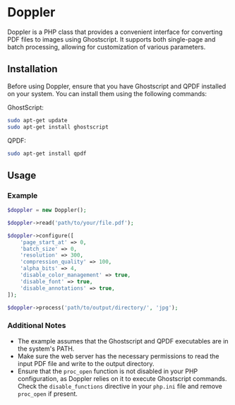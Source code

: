 # Doppler 

Doppler is a PHP class that provides a convenient interface for converting PDF files to images using Ghostscript. It supports both single-page and batch processing, allowing for customization of various parameters.

## Installation

Before using Doppler, ensure that you have Ghostscript and QPDF installed on your system. You can install them using the following commands:

GhostScript:
```bash
sudo apt-get update
sudo apt-get install ghostscript
```

QPDF:
```bash
sudo apt-get install qpdf
```

## Usage

### Example

```php
$doppler = new Doppler();

$doppler->read('path/to/your/file.pdf');

$doppler->configure([
    'page_start_at' => 0,
    'batch_size' => 0,
    'resolution' => 300,
    'compression_quality' => 100,
    'alpha_bits' => 4,
    'disable_color_management' => true,
    'disable_font' => true,
    'disable_annotations' => true,
]);

$doppler->process('path/to/output/directory/', 'jpg');
```

### Additional Notes

- The example assumes that the Ghostscript and QPDF executables are in the system's PATH.
- Make sure the web server has the necessary permissions to read the input PDF file and write to the output directory.
- Ensure that the `proc_open` function is not disabled in your PHP configuration, as Doppler relies on it to execute Ghostscript commands. Check the `disable_functions` directive in your `php.ini` file and remove `proc_open` if present.
